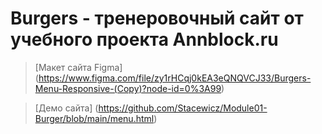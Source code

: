# Burgers - тренеровочный сайт от учебного проекта Annblock.ru

 > [Макет сайта Figma] (https://www.figma.com/file/zy1rHCqj0kEA3eQNQVCJ33/Burgers-Menu-Responsive-(Copy)?node-id=0%3A99) 

> [Демо сайта] (https://github.com/Stacewicz/Module01-Burger/blob/main/menu.html)